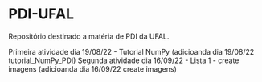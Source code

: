 # PDI-UFAL
Repositório destinado a matéria de PDI da UFAL.

Primeira atividade dia 19/08/22 - Tutorial NumPy (adicioanda dia 19/08/22 tutorial_NumPy_PDI)
Segunda atividade dia 16/09/22 - Lista 1 - create imagens (adicioanda dia 16/09/22 create imagens)
